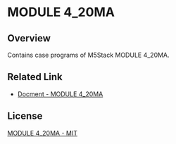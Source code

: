 # MODULE 4_20MA

## Overview

Contains case programs of M5Stack MODULE 4_20MA.

## Related Link

- [Docment - MODULE 4_20MA](https://github.com/m5stack/M5Module-4-20mA)

## License

[MODULE 4_20MA - MIT](LICENSE)
